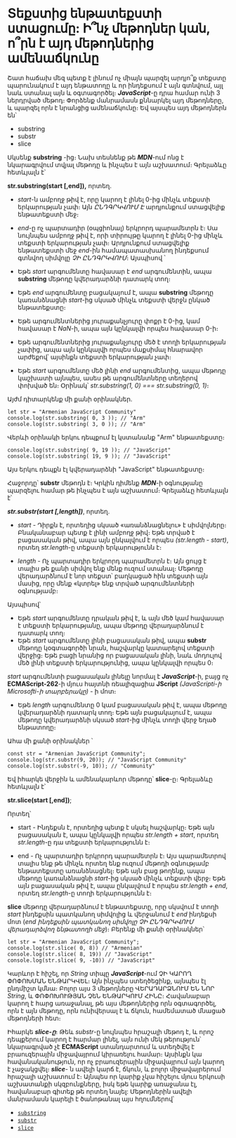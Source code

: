 # Տեքստից ենթատեքստի ստացումը: Ի՞նչ մեթոդներ կան, ո՞րն է այդ մեթոդներից ամենաճկունը

Շատ հաճախ մեզ պետք է լինում ոչ միայն պարզել արդյո՞ք տեքստը պարունակում է այդ ենթատողը և որ ինդեքսում է այն գտնվում, այլ նաև ստանալ այն և օգտագործել։ **_JavaScript_**-ը դրա համար ունի 3 ներդրված մեթոդ։ Փորձենք մանրամասն քննարկել այդ մեթոդները, և պարզել որն է նրանցից ամենաճկունը։ Եվ այսպես այդ մեթոդներն են՝

- substring
- substr
- slice

Սկսենք **substring** -ից։ Նախ տեսնենք թե **_MDN_**-ում ոնց է նկարագրվում տվյալ մեթոդը և ինչպես է այն աշխատում։ Գրելաձևը հետևյալն է՝

**str.substring(start [,end]),** որտեղ․

- _start_-ն ամբողջ թիվ է, որը կարող է լինել 0-ից մինչև տեքստի երկարության չափ։ Այն _ԸՆԴԳՐԿՎՈՒՄ Է_ արդյունքում ստացվելիք ենթատեքստի մեջ։
- _end_-ը ոչ պարտադիր (օպցիոնալ) երկրորդ պարամետրն է։ Սա նույնպես ամբողջ թիվ է, որի տիրույթը կարող է լինել 0-ից մինչև տեքստի երկարության չափ։ Արդյունքում ստացվելիք ենթատեքստի մեջ _end_-ին համապատասխանող ինդեքսում գտնվող սիմվոլը _ՉԻ ԸՆԴԳՐԿՎՈՒՄ_։ Այսպիսով ՝

- Եթե _start_ արգումենտը հավասար է _end_ արգումենտին, ապա **substring** մեթոդը կվերադարձնի դատարկ տող։
- Եթե _end_ արգումենտը բացակայում է, ապա **substring** մեթոդը կառանձնացնի _start_-ից սկսած մինչև տեքստի վերջն ընկած ենթատեքստը։

- Եթե արգումենտներից յուրաքանչյուրը փոքր է 0-ից, կամ հավասար է _NaN_-ի, ապա այն կընկալվի որպես հավասար 0-ի։
- Եթե արգումենտներից յուրաքանչյուրը մեծ է տողի երկարության չափից, ապա այն կընկալվի որպես մաքսիմալ հնարավոր արժեքով՝ այսինքն տեքստի երկարության չափ։
- Եթե _start_ արգումենտը մեծ լինի _end_ արգումենտից, ապա մեթոդը կաշխատի այնպես, ասես թե արգումենտները տեղերով փոխված են։ Օրինակ՝ _str.substring(1, 0) === str.substring(0, 1)_։

Այժմ դիտարկենք մի քանի օրինակներ․

```
let str = "Armenian JavaScript Community"
console.log(str.substring( 0, 3 )); // "Arm"
console.log(str.substring( 3, 0 )); // "Arm"
```

Վերևի օրինակի երկու դեպքում էլ կստանանք "Arm" ենթատեքստը։

```
console.log(str.substring( 9, 19 )); // "JavaScript"
console.log(str.substring( 19, 9 )); // "JavaScript"
```

Այս երկու դեպքն էլ կվերադարձնի "JavaScript" ենթատեքստը։

Հաջորդը՝ **substr** մեթոդն է։ Կրկին դիմենք **_MDN_**-ի օգնությանը պարզելու համար թե ինչպես է այն աշխատում։ Գրելաձևը հետևյալն է՝

**_str.substr(start [,length])_**, որտեղ․

- _start_ - Դիրքն է, որտեղից սկսած «առանձնացնելու» է սիմվոլները։ Բնականաբար պետք է լինի ամբողջ թիվ։ Եթե տրված է բացասական թիվ, ապա այն ընկալվում է որպես _(str.length - start)_, որտեղ _str.length_-ը տեքստի երկարությունն է։

- _length_ - Ոչ պարտադիր երկրորդ պարամետրն է։ Այն ցույց է տալիս թե քանի սիմվոլ ենք մենք ուզում ստանալ։ Մեթոդը վերադարձնում է նոր տեքստ՝ բաղկացած հին տեքստի այն մասից, որը մենք «կտրել» ենք տրված արգումենտների օգնությամբ։

Այսպիսով՝

- Եթե _start_ արգումենտը դրական թիվ է, և այն մեծ կամ հավասար է տեքստի երկարությանը, ապա մեթոդը վերադարձնում է դատարկ տող։
- Եթե _start_ արգումենտը լինի բացասական թիվ, ապա **substr** մեթոդը կօգտագործի նրան, հաշվարկը կատարելով տեքստի վերջից։ Եթե բացի նրանից որ բացասական լինի, նաև մոդուլով մեծ լինի տեքստի երկարությունից, ապա կընկալվի որպես 0։

_start_ արգումենտի բացասական լինելը նորմալ է **_JavaScript_**-ի, բայց ոչ **ECMAScript-262**-ի մյուս հայտնի ռեալիզացիա **JScript** _(JavaScripti-ի Microsofti-ի տարբերակը)_ - ի մոտ։

- Եթե _length_ արգումենտը 0 կամ բացասական թիվ է, ապա մեթոդը կվերադարձնի դատարկ տող։ Եթե այն բացակայում է, ապա մեթոդը կվերադարձնի սկսած _start_-ից մինչև տողի վերջ եղած ենթատողը։

Ահա մի քանի օրինակներ ՝

```
const str = "Armenian JavaScript Community";
console.log(str.substr(9, 20)); // "JavaScript Community"
console.log(str.substr(-9, 10)); // "Community"
```

Եվ իհարկե վերջին և ամենակարևոր մեթոդը՝ **slice**-ը։ Գրելաձևը հետևյալն է՝

**str.slice(start [,end])**;

Որտեղ՝

- start - Ինդեքսն է, որտեղից պետք է սկսել հաշվարկը։ Եթե այն բացասական է, ապա կընկալվի որպես _str.length + start_, որտեղ _str.length_-ը դա տեքստի երկարությունն է։

- end - Ոչ պարտադիր երկրորդ պարամետրն է։ Այս պարամետրով տալիս ենք թե մինչև որտեղ ենք ուզում մեթոդի օգնությամբ ենթատեքստը առանձնացնել։ Եթե այն բաց թողենք, ապա մեթոդը կառանձնացնի _start_-ից սկսած մինչև տեքստի վերջ։ Եթե այն բացասական թիվ է, ապա ընկալվում է որպես _str.length + end_, որտեղ _str.length_-ը տողի երկարությունն է։

**slice** մեթոդը վերադարձնում է ենթատեքստը, որը սկսվում է տողի _start_ ինդեքսին պատկանող սիմվոլից և վերջանում է
_end_ ինդեքսի մոտ (_end ինդեքսին պատկանող սիմվոլը ՉԻ ԸՆԴԳՐԿՎՈՒՄ վերադարձվող ենթատողի մեջ_)։ Բերենք մի քանի օրինակներ՝

```
let str = "Armenian JavaScript Community";
console.log(str.slice( 0, 8)) // "Armenian"
console.log(str.slice( 8, 19)) // "JavaScript"
console.log(str.slice( 9, -10)) // "JavaScript"
```

Կարևոր է հիշել, որ _String_ տիպը **_JavaScript_**-ում ՉԻ ԿԱՐՈՂ ՓՈՓՈԽՄԱՆ ԵՆԹԱՐԿՎԵԼ։ Այն ինչպես ստեղծեցինք, այնպես էլ ընդմիշտ կմնա։ Բոլոր այս 3 մեթոդները ՎԵՐԱԴԱՐՁՆՈՒՄ ԵՆ ՆՈՐ _String_, և ՓՈՓՈԽՈՒԹՅԱՆ ՉեՆ ԵՆԹԱՐԿՈՒՄ ՀԻՆԸ։ Հավանաբար կարող է հարց առաջանալ, թե այս մեթոդներից որն օգտագործել, որն է այն մեթոդը, որն ունիվերսալ է և ճկուն, համեմատած մնացած մեթոդների հետ։

Իհարկե **_slice-ը_**։ Թեև _substr_-ը նույնպես հրաշալի մեթոդ է, և որոշ դեպքերում կարող է հարմար լինել, այն ունի մեկ թերություն՝ նկարագրված չէ **ECMAScript** ստանդարտում և ստեղծվել է բրաուզերային միջավայրում կիրառելու համար։ Այսինքն կա հավանականություն, որ ոչ բրաուզերային միջավայրում այն կարող է չաջակցվել։ **_slice_**- ն ավելի կարճ է, ճկուն, և բոլոր միջավայրերում հրաշալի աշխատում է։ Այնպես որ կարիք չկա հիշելու մյուս երկուսի աշխատանքի սկզբունքները, իսկ եթե կարիք առաջանա էլ, հավանաբար գիտեք թե որտեղ նայել: Մեթոդներին ավելի մանրամասն կարելի է ծանոթանալ այս հղումներով՝

- [`substring`](https://developer.mozilla.org/en-US/docs/Web/JavaScript/Reference/Global_Objects/String/substring)
- [`substr`](https://developer.mozilla.org/en-US/docs/Web/JavaScript/Reference/Global_Objects/String/substr)
- [`slice`](https://developer.mozilla.org/en-US/docs/Web/JavaScript/Reference/Global_Objects/Array/slice)
